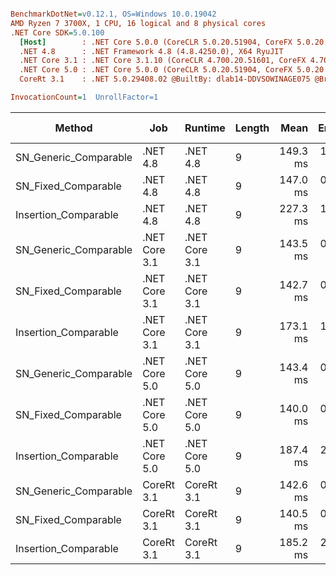 ``` ini

BenchmarkDotNet=v0.12.1, OS=Windows 10.0.19042
AMD Ryzen 7 3700X, 1 CPU, 16 logical and 8 physical cores
.NET Core SDK=5.0.100
  [Host]        : .NET Core 5.0.0 (CoreCLR 5.0.20.51904, CoreFX 5.0.20.51904), X64 RyuJIT
  .NET 4.8      : .NET Framework 4.8 (4.8.4250.0), X64 RyuJIT
  .NET Core 3.1 : .NET Core 3.1.10 (CoreCLR 4.700.20.51601, CoreFX 4.700.20.51901), X64 RyuJIT
  .NET Core 5.0 : .NET Core 5.0.0 (CoreCLR 5.0.20.51904, CoreFX 5.0.20.51904), X64 RyuJIT
  CoreRt 3.1    : .NET 5.0.29408.02 @BuiltBy: dlab14-DDVSOWINAGE075 @Branch: master @Commit: 4ce1c21ac0d4d1a3b7f7a548214966f69ac9f199, X64 AOT

InvocationCount=1  UnrollFactor=1  

```
|                Method |           Job |       Runtime | Length |     Mean |   Error |  StdDev | Gen 0 | Gen 1 | Gen 2 | Allocated |
|---------------------- |-------------- |-------------- |------- |---------:|--------:|--------:|------:|------:|------:|----------:|
| SN_Generic_Comparable |      .NET 4.8 |      .NET 4.8 |      9 | 149.3 ms | 1.84 ms | 1.72 ms |     - |     - |     - |         - |
|   SN_Fixed_Comparable |      .NET 4.8 |      .NET 4.8 |      9 | 147.0 ms | 0.83 ms | 0.77 ms |     - |     - |     - |         - |
|  Insertion_Comparable |      .NET 4.8 |      .NET 4.8 |      9 | 227.3 ms | 1.96 ms | 1.64 ms |     - |     - |     - |         - |
| SN_Generic_Comparable | .NET Core 3.1 | .NET Core 3.1 |      9 | 143.5 ms | 0.62 ms | 0.58 ms |     - |     - |     - |         - |
|   SN_Fixed_Comparable | .NET Core 3.1 | .NET Core 3.1 |      9 | 142.7 ms | 0.54 ms | 0.50 ms |     - |     - |     - |         - |
|  Insertion_Comparable | .NET Core 3.1 | .NET Core 3.1 |      9 | 173.1 ms | 1.47 ms | 1.23 ms |     - |     - |     - |         - |
| SN_Generic_Comparable | .NET Core 5.0 | .NET Core 5.0 |      9 | 143.4 ms | 0.40 ms | 0.38 ms |     - |     - |     - |         - |
|   SN_Fixed_Comparable | .NET Core 5.0 | .NET Core 5.0 |      9 | 140.0 ms | 0.67 ms | 0.63 ms |     - |     - |     - |         - |
|  Insertion_Comparable | .NET Core 5.0 | .NET Core 5.0 |      9 | 187.4 ms | 2.58 ms | 2.41 ms |     - |     - |     - |         - |
| SN_Generic_Comparable |    CoreRt 3.1 |    CoreRt 3.1 |      9 | 142.6 ms | 0.60 ms | 0.53 ms |     - |     - |     - |         - |
|   SN_Fixed_Comparable |    CoreRt 3.1 |    CoreRt 3.1 |      9 | 140.5 ms | 0.13 ms | 0.11 ms |     - |     - |     - |         - |
|  Insertion_Comparable |    CoreRt 3.1 |    CoreRt 3.1 |      9 | 185.2 ms | 2.31 ms | 2.16 ms |     - |     - |     - |         - |
